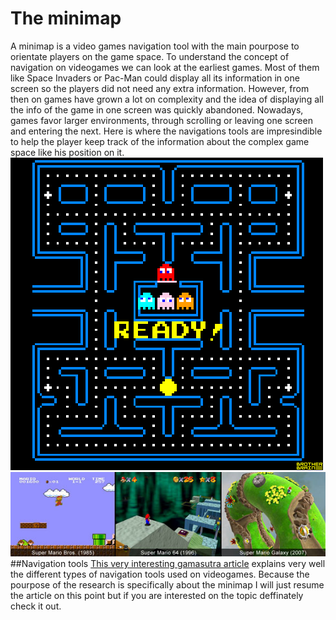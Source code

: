# The minimap
 A minimap is a video games navigation tool with the main pourpose to orientate players on the game space. To understand the concept of navigation on videogames we can look at the earliest games. Most of them  like Space Invaders or Pac-Man could display all its information in one screen so the players did not need any extra information. However, from then on games have grown a lot on complexity and the idea of displaying all the info of the game in one screen was quickly abandoned. Nowadays, games favor larger environments, through scrolling or leaving one screen and entering the next. Here is where the navigations tools are impresindible to help the player keep track of the information about the complex game space like his position on it.
![Pacman](Docs/Images/pacman.gif "pacman")
![SuperMario](Docs/Images/supermario_comparison.jpg "pacman")
##Navigation tools
[This very interesting gamasutra article](https://www.gamasutra.com/view/feature/4115/no_more_wrong_turns.php?print=1 "Gamasutra article") explains very well the different types of navigation tools used on videogames. Because the pourpose of the research is specifically about the minimap I will just resume the article on this point but if you are interested on the topic deffinately check it out.
